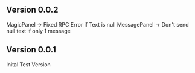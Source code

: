 ## Version 0.0.2
MagicPanel -> Fixed RPC Error if Text is null
MessagePanel -> Don't send null text if only 1 message

## Version 0.0.1
Inital Test Version